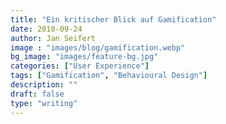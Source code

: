 ```yaml
---
title: "Ein kritischer Blick auf Gamification"
date: 2018-09-24
author: Jan Seifert
image : "images/blog/gamification.webp"
bg_image: "images/feature-bg.jpg"
categories: ["User Experience"]
tags: ["Gamification", "Behavioural Design"]
description: ""
draft: false
type: "writing"
---
```



